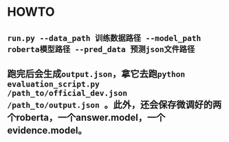 # HOWTO

## `run.py --data_path 训练数据路径 --model_path roberta模型路径 --pred_data 预测json文件路径 `

## 跑完后会生成`output.json`，拿它去跑`python evaluation_script.py /path_to/official_dev.json /path_to/output.json `。此外，还会保存微调好的两个roberta，一个answer.model，一个evidence.model。

